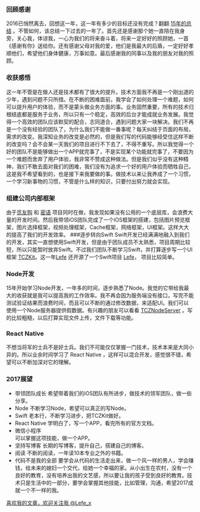 ### 回顾感谢
2016已悄然离去，回想这一年，这一年有多少的目标还没有完成？翻翻 [15年的总结](http://blog.csdn.net/u010618987/article/details/50443686) 。不管如何，该总结一下过去的一年了。首先还是感谢那个她一直陪在我身旁，关心我，体谅我，一心为我们的将来奋斗着，将来一定好好的照顾她，一首《感谢有你》送给你。还有感谢父母对我的爱，他们是我最大的后盾，一定好好孝顺他们，希望他们身体健康，万事如意。最后感谢我的同事以及我的朋友对我的照顾。
### 收获感悟
这一年不管是在做人还是技术都有了很大的提升。技术方面我不再是一个刚出道的少年，遇到问题不只所措。在不断的困难面前，我学会了如何处理一个难题，如何可以提升用户的体验，而不是蒙头做业务方面的事。业务固然重要，所有的技术归根结底都是服务于业务，所以只有一个稳定，高效的后台才能成就业务发展。我觉得一个高效的团队应该默契的配合，志同道合，遇到问题大家一块解决。我们不再是一个没有经验的团队了，为什么我们不能做一番事呢？每天纠结于页面的布局，需求的改变。我深知业务的改变是必然的，但是我们写的代码能够经受住这样不断的改变吗？会不会某一天我们的项目进行不下去了，不得不重写。所以我觉得一个好的团队不是能够做出一个APP就完事了，不是实现某个功能就完事了，不要因为一个难题而舍弃了用户体验，我非常不赞成这种做法。但是我们似乎没有这种精神，我们不敢去面对我们的困难，我们没有为追求一个好的用户体验而牺牲自己，这是我不希望看到的，也是接下来我要做的事。做技术以来让我养成了一个习惯，一个学习新事物的习惯，不管是什么样的知识，只要付出努力就会实现。
### 组建公司内部框架
由于[觅友购](https://itunes.apple.com/cn/app/mi-you-gou/id1168242067?l=en&mt=8) 和 [密语](https://itunes.apple.com/cn/app/mi-yu-ji-zhi-an-quan/id954996058?mt=8) 项目同时在做，我发现如果没有公用的一个底层库，会浪费大量的开发时间。然后我带领iOS团队完成了一个iOS框架的搭建，包括图片预览框架，图片选择框架，视频处理框架，Cache框架，网络框架，UI框架。这样大大的提高了我们的开发效率。
###逐步转向Swift
Swift开发已经满满地融入到我们的开发，其实一直想使用Swift开发，但是由于团队成员不太熟悉，项目周期比较短，所以只能暂时放弃Swift。不过我们团队不断学习Swift，并打算逐步写一个UI框架 [TCZKit](https://github.com/iMetalk/TCZKit)。这一年[Lefe](http://www.jianshu.com/p/88957fad1226) 还开源了一个Swift项目 [Lefe](https://github.com/lefex/Lefe)， 项目比较简单。
### Node开发
15年开始学习Node开发，一年多的时间，逐步熟悉了Node。我觉的它带给我最大的收获就是我可以提高我的工作效率。我不再会因为服务端没有接口，写完不能测试验证结果而浪费时间，而且可以不断的通过修改数据，来适配UI。我们可以使用一个Node服务器提供假数据。有兴趣的朋友可以看看 [TCZNodeServer](https://github.com/iMetalk/TCZNodeServer) 。写的比较粗糙，以后打算实现文件上传，文件下载等功能。
### React Native
不想当将军的士兵不是好士兵。我们不可能仅仅掌握一门技术，技术本来是大同小异的。所以业余时间学习了  React Native ，这样可以混合开发，感觉很不错，希望可以不断加深对它的理解。
### 2017展望
- 带领团队成长
希望带着我们的iOS团队有所进步，做技术的领军团队，做一些分享。
- Node
不断学习Node，希望可以真正的写Node。
- Swift
老本行，不断学习进步，把TCZKit做好。
- React Native
学明白了，写一个APP，看完所有的官方文档。
- 微信小程序     
可以掌握这项技能，做一个APP。
- 坚持写博客
长期的写博客，提升自己，搭建自己的博客。
- 阅读
不断的阅读，一年读10本专业之外的书籍。
- 代码不是我的全部
要学会从代码的生活走出来，做一个风一样的男人，学会赚钱，给未来的媳妇一个交代，给她一个幸福的家。从小出生在农村，没有一个良好的教育，没有培养出我的文艺感，所以要让我的孩子受到良好的教育。技术只是生活中的一部分，要学会掌握其他技能，比如管理，沟通，希望2017成就一个不一样的我。

[喜欢我的文章，欢迎关注我 @Lefe_x](http://www.weibo.com/5953150140/profile?rightmod=1&wvr=6&mod=personnumber&is_all=1)
